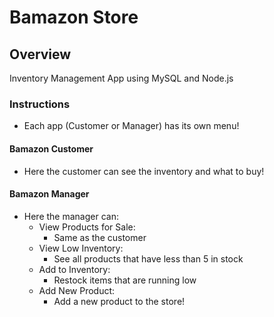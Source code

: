 # Bamazon Store
## Overview
Inventory Management App using MySQL and Node.js

### Instructions
* Each app (Customer or Manager) has its own menu!
#### Bamazon Customer
* Here the customer can see the inventory and what to buy!
#### Bamazon Manager
* Here the manager can:
  * View Products for Sale:
    * Same as the customer
  * View Low Inventory: 
    * See all products that have less than 5 in stock
  * Add to Inventory:
    * Restock items that are running low
  * Add New Product:
    * Add a new product to the store!
